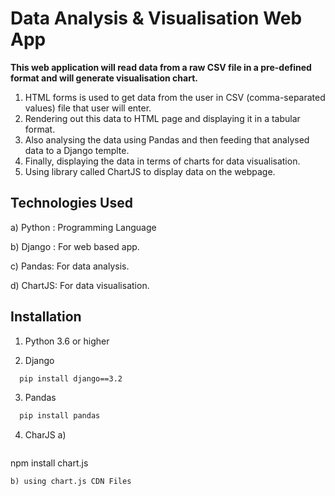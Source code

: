 
# Data Analysis & Visualisation Web App

**This web application will read data from a raw CSV file in a pre-defined format and will generate visualisation chart.**
1) HTML forms is used to get data from the user in CSV (comma-separated values) file that user will enter.
2) Rendering out this data to HTML page and displaying it in a tabular format.
3) Also analysing the data using Pandas and then feeding that analysed data to a Django templte.
4) Finally, displaying the data in terms of charts for data visualisation. 
5) Using library called ChartJS to display data on the webpage.


## Technologies Used
a) Python : Programming Language

b) Django : For web based app.

c) Pandas: For data analysis.

d) ChartJS: For data visualisation.


## Installation

1) Python 3.6 or higher

2) Django 

```bash
  pip install django==3.2
```
3) Pandas 
```bash
  pip install pandas 
```
4) CharJS
a) 
   ```bash
  npm install chart.js
   ```
b) using chart.js CDN Files

